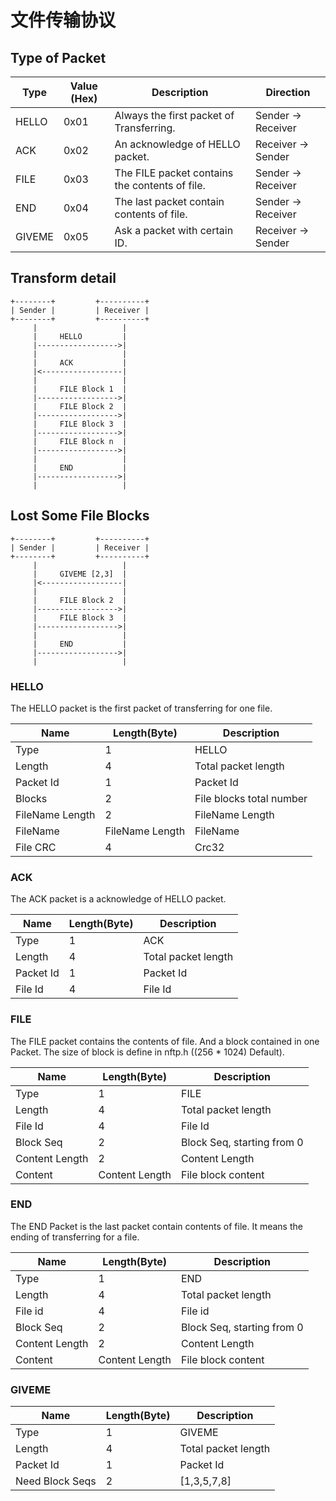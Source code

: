 # 文件传输协议

## Type of Packet

| Type   | Value (Hex) | Description                                    | Direction          |
| ------ | ----------- | ---------------------------------------------- | ------------------ |
| HELLO  | 0x01        | Always the first packet of Transferring.       | Sender -> Receiver |
| ACK    | 0x02        | An acknowledge of HELLO packet.                | Receiver -> Sender |
| FILE   | 0x03        | The FILE packet contains the contents of file. | Sender -> Receiver |
| END    | 0x04        | The last packet contain contents of file.      | Sender -> Receiver |
| GIVEME | 0x05        | Ask a packet with certain ID.                  | Receiver -> Sender |

## Transform detail

```text
+--------+         +----------+
| Sender |         | Receiver |
+--------+         +----------+
     |                   |
     |     HELLO         |
     |------------------>|
     |                   |
     |     ACK           |
     |<------------------|
     |                   |
     |     FILE Block 1  |
     |------------------>|
     |     FILE Block 2  |
     |------------------>|
     |     FILE Block 3  |
     |------------------>|
     |     FILE Block n  |
     |------------------>|
     |                   |
     |     END           |
     |------------------>|
     |                   |
```

## Lost Some File Blocks

```text
+--------+         +----------+
| Sender |         | Receiver |
+--------+         +----------+
     |                   |
     |     GIVEME [2,3]  |
     |<------------------|
     |                   |
     |     FILE Block 2  |
     |------------------>|
     |     FILE Block 3  |
     |------------------>|
     |                   |
     |     END           |
     |------------------>|
     |                   |
```

### HELLO

The HELLO packet is the first packet of transferring for one file.

| **Name**        | **Length(Byte)** | **Description**          |
| --------------- | ---------------- | ------------------------ |
| Type            | 1                | HELLO                    |
| Length          | 4                | Total packet length      |
| Packet Id       | 1                | Packet Id                |
| Blocks          | 2                | File blocks total number |
| FileName Length | 2                | FileName Length          |
| FileName        | FileName Length  | FileName                 |
| File CRC        | 4                | Crc32                    |

### ACK

The ACK packet is a acknowledge of HELLO packet.

| **Name**  | **Length(Byte)** | **Description**     |
| --------- | ---------------- | ------------------- |
| Type      | 1                | ACK                 |
| Length    | 4                | Total packet length |
| Packet Id | 1                | Packet Id           |
| File Id   | 4                | File Id             |

### FILE

The FILE packet contains the contents of file. And a block contained in one Packet. The size of block is define in nftp.h ((256 * 1024) Default).

| **Name**       | **Length(Byte)** | **Description**            |
| -------------- | ---------------- | -------------------------- |
| Type           | 1                | FILE                       |
| Length         | 4                | Total packet length        |
| File Id        | 4                | File Id                    |
| Block Seq      | 2                | Block Seq, starting from 0 |
| Content Length | 2                | Content Length             |
| Content        | Content Length   | File block content         |

### END

The END Packet is the last packet contain contents of file. It means the ending of transferring for a file.

| **Name**       | **Length(Byte)** | **Description**            |
| -------------- | ---------------- | -------------------------- |
| Type           | 1                | END                        |
| Length         | 4                | Total packet length        |
| File id        | 4                | File id                    |
| Block Seq      | 2                | Block Seq, starting from 0 |
| Content Length | 2                | Content Length             |
| Content        | Content Length   | File block content         |

### GIVEME

| **Name**        | **Length(Byte)** | **Description**     |
| --------------- | ---------------- | ------------------- |
| Type            | 1                | GIVEME              |
| Length          | 4                | Total packet length |
| Packet Id       | 1                | Packet Id           |
| Need Block Seqs | 2                | [1,3,5,7,8]         |

